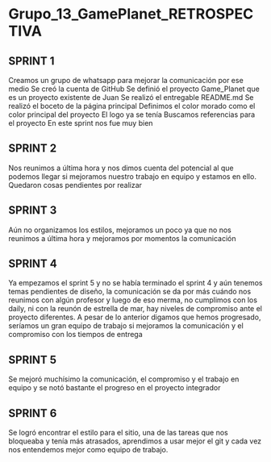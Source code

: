 # Grupo_13_GamePlanet_RETROSPECTIVA

## SPRINT 1
Creamos un grupo de whatsapp para mejorar la comunicación por ese medio
Se creó la cuenta de GitHub
Se definió el proyecto Game_Planet que es un proyecto existente de Juan
Se realizó el entregable README.md
Se realizó el boceto de la página principal
Definimos el color morado como el color principal del proyecto
El logo ya se tenía
Buscamos referencias para el proyecto
En este sprint nos fue muy bien

## SPRINT 2
Nos reunimos a última hora y nos dimos cuenta del potencial al que podemos llegar si mejoramos nuestro trabajo en equipo y estamos en ello.
Quedaron cosas pendientes por realizar

## SPRINT 3
Aún no organizamos los estilos, mejoramos un poco ya que no nos reunimos a última hora y mejoramos por momentos la comunicación

## SPRINT 4
Ya empezamos el sprint 5 y no se había terminado el sprint 4 y aún tenemos temas pendientes de diseño, la comunicación se da por más cuándo nos reunimos con algún profesor y luego de eso merma, no cumplimos con los daily, ni con la reunón de estrella de mar, hay niveles de compromiso ante el proyecto diferentes. A pesar de lo anterior digamos que hemos progresado, seríamos un gran equipo de trabajo si mejoramos la comunicación y el compromiso con los tiempos de entrega 

## SPRINT 5
Se mejoró muchísimo la comunicación, el compromiso y el trabajo en equipo y se notó bastante el progreso en el proyecto integrador

## SPRINT 6
Se logró encontrar el estilo para el sitio, una de las tareas que nos bloqueaba y tenía más atrasados, aprendimos a usar mejor el git y cada vez nos entendemos mejor como equipo de trabajo.